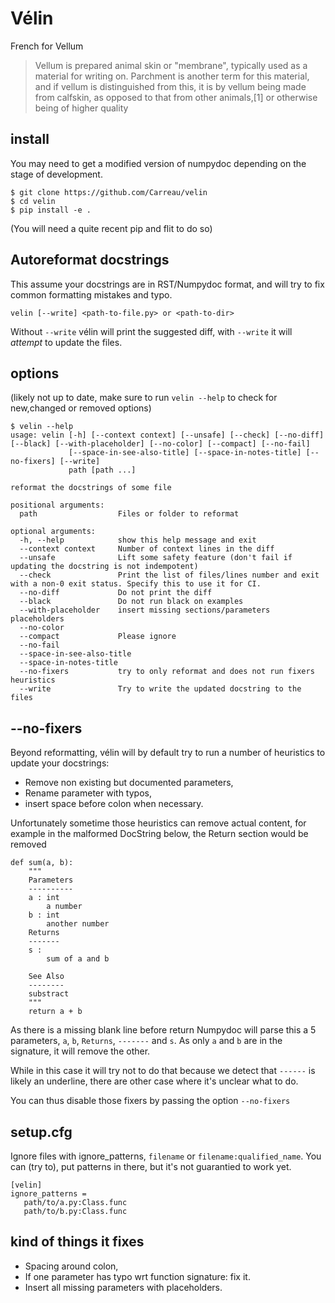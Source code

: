 # Vélin

French for Vellum

> Vellum is prepared animal skin or "membrane", typically used as a material for writing on. Parchment is another term
> for this material, and if vellum is distinguished from this, it is by vellum being made from calfskin, as opposed to
> that from other animals,[1] or otherwise being of higher quality


## install

You may need to get a modified version of numpydoc depending on the stage of development.

```
$ git clone https://github.com/Carreau/velin
$ cd velin
$ pip install -e . 
```

(You will need a quite recent pip and flit to do so)

## Autoreformat docstrings

This assume your docstrings are in RST/Numpydoc format, and will try to fix
common formatting mistakes and typo.


```
velin [--write] <path-to-file.py> or <path-to-dir>
```

Without `--write` vélin will print the suggested diff, with `--write` it will _attempt_  to update the files.

## options

(likely not up to date, make sure to run `velin --help` to check for new,changed
or removed options)

```
$ velin --help
usage: velin [-h] [--context context] [--unsafe] [--check] [--no-diff] [--black] [--with-placeholder] [--no-color] [--compact] [--no-fail]
             [--space-in-see-also-title] [--space-in-notes-title] [--no-fixers] [--write]
             path [path ...]

reformat the docstrings of some file

positional arguments:
  path                  Files or folder to reformat

optional arguments:
  -h, --help            show this help message and exit
  --context context     Number of context lines in the diff
  --unsafe              Lift some safety feature (don't fail if updating the docstring is not indempotent)
  --check               Print the list of files/lines number and exit with a non-0 exit status. Specify this to use it for CI.
  --no-diff             Do not print the diff
  --black               Do not run black on examples
  --with-placeholder    insert missing sections/parameters placeholders
  --no-color
  --compact             Please ignore
  --no-fail
  --space-in-see-also-title
  --space-in-notes-title
  --no-fixers           try to only reformat and does not run fixers heuristics
  --write               Try to write the updated docstring to the files
```

## --no-fixers

Beyond reformatting, vélin will by default try to run a number of heuristics to update your docstrings:

  - Remove non existing but documented parameters,
  - Rename parameter with typos,
  - insert space before colon when necessary.

Unfortunately sometime those heuristics can remove actual content, for example in the malformed DocString below, the
Return section would be removed


```
def sum(a, b):
    """
    Parameters
    ----------
    a : int
        a number
    b : int
        another number
    Returns
    -------
    s :
        sum of a and b

    See Also
    --------
    substract
    """
    return a + b

```

As there is a missing blank line before return Numpydoc will parse this a 5
parameters, `a`, `b`, `Returns`, `-------` and `s`. As only `a` and `b` are in
the signature, it will remove the other.

While in this case it will try not to do that because we detect that `------` is
likely an underline, there are other case where it's unclear what to do.

You can thus disable those fixers by passing the option `--no-fixers`




## setup.cfg


Ignore files with ignore_patterns, `filename` or `filename:qualified_name`.
You can (try to), put patterns in there, but it's not guarantied to work yet.

```
[velin]
ignore_patterns =
   path/to/a.py:Class.func
   path/to/b.py:Class.func
```

## kind of things it fixes

 - Spacing around colon,
 - If one parameter has typo wrt function signature: fix it.
 - Insert all missing parameters with placeholders.
